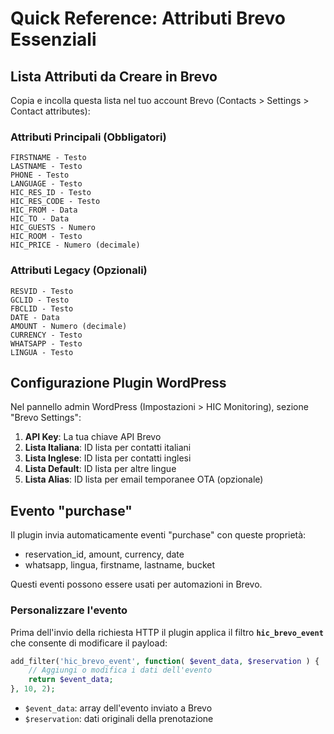 # Quick Reference: Attributi Brevo Essenziali

## Lista Attributi da Creare in Brevo

Copia e incolla questa lista nel tuo account Brevo (Contacts > Settings > Contact attributes):

### Attributi Principali (Obbligatori)
```
FIRSTNAME - Testo
LASTNAME - Testo
PHONE - Testo  
LANGUAGE - Testo
HIC_RES_ID - Testo
HIC_RES_CODE - Testo
HIC_FROM - Data
HIC_TO - Data
HIC_GUESTS - Numero
HIC_ROOM - Testo
HIC_PRICE - Numero (decimale)
```

### Attributi Legacy (Opzionali)
```
RESVID - Testo
GCLID - Testo
FBCLID - Testo
DATE - Data
AMOUNT - Numero (decimale)
CURRENCY - Testo
WHATSAPP - Testo
LINGUA - Testo
```

## Configurazione Plugin WordPress

Nel pannello admin WordPress (Impostazioni > HIC Monitoring), sezione "Brevo Settings":

1. **API Key**: La tua chiave API Brevo
2. **Lista Italiana**: ID lista per contatti italiani
3. **Lista Inglese**: ID lista per contatti inglesi  
4. **Lista Default**: ID lista per altre lingue
5. **Lista Alias**: ID lista per email temporanee OTA (opzionale)

## Evento "purchase"

Il plugin invia automaticamente eventi "purchase" con queste proprietà:
- reservation_id, amount, currency, date
- whatsapp, lingua, firstname, lastname, bucket

Questi eventi possono essere usati per automazioni in Brevo.

### Personalizzare l'evento

Prima dell'invio della richiesta HTTP il plugin applica il filtro **`hic_brevo_event`** che consente di modificare il payload:

```php
add_filter('hic_brevo_event', function( $event_data, $reservation ) {
    // Aggiungi o modifica i dati dell'evento
    return $event_data;
}, 10, 2);
```

- `$event_data`: array dell'evento inviato a Brevo
- `$reservation`: dati originali della prenotazione